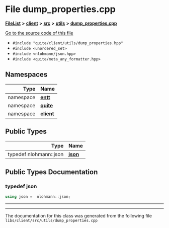 

# File dump\_properties.cpp



[**FileList**](files.md) **>** [**client**](dir_66fcfc6cbdc0959ca004c79e577b2983.md) **>** [**src**](dir_e2c39676c5a8632601778e1e1ba34ff3.md) **>** [**utils**](dir_5d73f1c58d7ce353e6ce404cafa32f0a.md) **>** [**dump\_properties.cpp**](dump__properties_8cpp.md)

[Go to the source code of this file](dump__properties_8cpp_source.md)



* `#include "quite/client/utils/dump_properties.hpp"`
* `#include <unordered_set>`
* `#include <nlohmann/json.hpp>`
* `#include <quite/meta_any_formatter.hpp>`













## Namespaces

| Type | Name |
| ---: | :--- |
| namespace | [**entt**](namespaceentt.md) <br> |
| namespace | [**quite**](namespacequite.md) <br> |
| namespace | [**client**](namespacequite_1_1client.md) <br> |




## Public Types

| Type | Name |
| ---: | :--- |
| typedef nlohmann::json | [**json**](#typedef-json)  <br> |
















































## Public Types Documentation




### typedef json 

```C++
using json =  nlohmann::json;
```




<hr>

------------------------------
The documentation for this class was generated from the following file `libs/client/src/utils/dump_properties.cpp`


